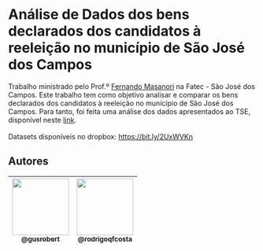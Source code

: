 <h1>Análise de Dados dos bens declarados dos candidatos à reeleição no município de São José dos Campos</h1>

Trabalho ministrado pelo Prof.º [Fernando Masanori](https://github.com/fmasanori) na Fatec - São José dos Campos. Este trabalho tem como objetivo analisar e comparar os bens declarados dos candidatos à reeleição no município de São José dos Campos. Para tanto, foi feita uma análise dos dados apresentados ao TSE, disponível neste [link](https://www.tse.jus.br/hotsites/pesquisas-eleitorais/candidatos.html).
</br></br>
Datasets disponíveis no dropbox: https://bit.ly/2UxWVKn

## Autores

| [<img src="https://avatars3.githubusercontent.com/u/72455344?s=460&u=ea531f434fcd6ed599d844d3ab85c69ca8f5a65b&v=4" width=115><br><sub>@gusrobert</sub>](https://github.com/gusrobert) | [<img src="https://avatars0.githubusercontent.com/u/54897768?s=400&u=220ef14b87094cd9e6d0e929877ae42e73d7102c&v=4" width=115><br><sub>@rodrigoqfcosta</sub>](https://github.com/rodrigoqfcosta) |
| :---: | :---: |
